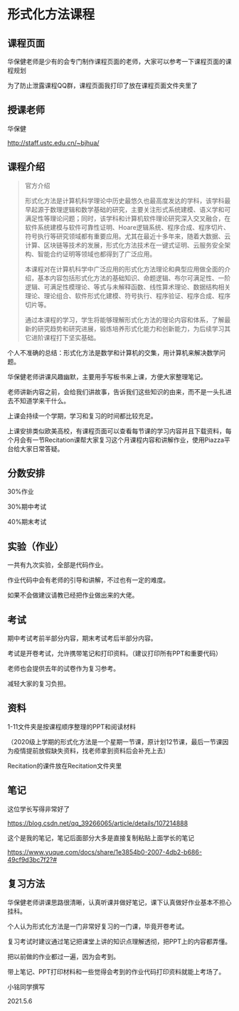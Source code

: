# 形式化方法课程

## 课程页面

华保健老师是少有的会专门制作课程页面的老师，大家可以参考一下课程页面的课程规划

为了防止泄露课程QQ群，课程页面我打印了放在课程页面文件夹里了



## 授课老师

华保健

http://staff.ustc.edu.cn/~bjhua/



## 课程介绍

> 官方介绍
>
> 形式化方法是计算机科学理论中历史最悠久也最高度发达的学科，该学科最早起源于数理逻辑和数学基础的研究，主要关注形式系统建模、语义学和可满足性等理论问题；同时，该学科和计算机软件理论研究深入交叉融合，在软件系统建模与软件可靠性证明、Hoare逻辑系统、程序合成、程序切片、符号执行等研究领域都有重要应用。尤其在最近十多年来，随着大数据、云计算、区块链等技术的发展，形式化方法技术在一键式证明、云服务安全架构、智能合约证明等领域也都得到了广泛应用。
>
> 本课程对在计算机科学中广泛应用的形式化方法理论和典型应用做全面的介绍，基本内容包括形式化方法的基础知识、命题逻辑、布尔可满足性、一阶逻辑、可满足性模理论、等式与未解释函数、线性算术理论、数据结构相关理论、理论组合、软件形式化建模、符号执行、程序验证、程序合成、程序切片等。
>
> 通过本课程的学习，学生将能够理解形式化方法的理论内容和体系，了解最新的研究趋势和研究进展，锻炼培养形式化能力和创新能力，为后续学习其它进阶课程打下坚实基础。

个人不准确的总结：形式化方法是数学和计算机的交集，用计算机来解决数学问题。

华保健老师讲课风趣幽默，主要用手写板书来上课，方便大家整理笔记。

老师讲新内容之前，会给我们讲故事，告诉我们这些知识的由来，而不是一头扎进去不知道学来干什么。

上课会持续一个学期，学习和复习的时间都比较充足。

上课安排类似欧美高校，有课程页面可以查看每节课的学习内容并且下载资料，每个月会有一节Recitation课帮大家复习这个月课程内容和讲解作业，使用Piazza平台给大家日常答疑。



## 分数安排

30%作业

30%期中考试

40%期末考试



## 实验（作业）

一共有九次实验，全部是代码作业。

作业代码中会有老师的引导和讲解，不过也有一定的难度。

如果不会做建议请教已经把作业做出来的大佬。



## 考试

期中考试考前半部分内容，期末考试考后半部分内容。

考试是开卷考试，允许携带笔记和打印资料。（建议打印所有PPT和重要代码）

老师也会提供去年的试卷作为复习参考。

减轻大家的复习负担。



## 资料

1-11文件夹是按课程顺序整理的PPT和阅读材料

（2020级上学期的形式化方法是一个星期一节课，原计划12节课，最后一节课因为疫情提前放假缺失资料，找老师拿到资料后会补充上去）

Recitation的课件放在Recitation文件夹里



## 笔记

这位学长写得非常好了

https://blog.csdn.net/qq_39266065/article/details/107214888



这个是我的笔记，笔记后面部分大多是直接复制粘贴上面学长的笔记

https://www.yuque.com/docs/share/1e3854b0-2007-4db2-b686-49cf9d3bc7f2?# 



## 复习方法

华保健老师讲课思路很清晰，认真听课并做好笔记，课下认真做好作业基本不担心挂科。

个人认为形式化方法是一门非常好复习的一门课，毕竟开卷考试。

复习考试时建议通过笔记把课堂上讲的知识点理解透彻，把PPT上的内容都弄懂。

把以前做的作业都过一遍，因为会考到。

带上笔记、PPT打印材料和一些觉得会考到的作业代码打印资料就能上考场了。



小铭同学撰写

2021.5.6